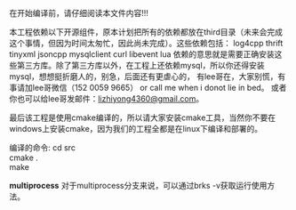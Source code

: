 在开始编译前，请仔细阅读本文件内容!!!

本工程依赖以下开源组件，原本计划把所有的依赖都放在third目录（未来会完成这个事情，但因为时间太匆忙，因此尚未完成）。这些依赖包括：
log4cpp thrift tinyxml jsoncpp mysqlclient curl libevent lua
依赖的意思就是需要正确安装这些第三方库。除了第三方库以外，在工程上还依赖mysql，所以你还得安装mysql，想想挺折磨人的，别急，后面还有更虐心的，
有lee哥在，大家别慌，有事请加lee哥微信（152 0059 9665） or call me when i donot lie in bed。
或者你也可以给lee哥发邮件：lizhiyong4360@gmail.com。

最后该工程是使用cmake编译的，所以请大家安装cmake工具，当然你不要在windows上安装cmake，因为我们的工程全都是在linux下编译和部署的。

编译的命令:
cd src   
cmake .  
make

**multiprocess**
对于multiprocess分支来说，可以通过brks -v获取运行使用方法。  

